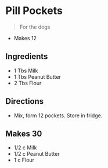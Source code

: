 # Pill Pockets

> For the dogs

* Makes 12

## Ingredients
* 1 Tbs Milk
* 1 Tbs Peanut Butter
* 2 Tbs Flour

## Directions
* Mix, form 12 pockets.  Store in fridge.

## Makes 30
* 1/2 c Milk
* 1/2 c Peanut Butter
* 1 c Flour
